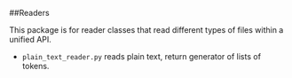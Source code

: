 ##Readers

This package is for reader classes that read different types of files within a unified API.

- `plain_text_reader.py` reads plain text, return generator of lists of tokens.